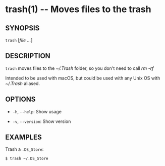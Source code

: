 #  trash(1) -- Moves files to the trash

## SYNOPSIS

`trash` [*file ...*]

## DESCRIPTION

`trash` moves files to the *~/.Trash* folder, so you don't need to call *rm -rf*

Intended to be used with macOS, but could be used with any Unix OS with *~/.Trash* aliased.

## OPTIONS

  * `-h`, `--help`:
    Show usage

  * `-v`, `--version`:
    Show version

## EXAMPLES

Trash a `.DS_Store`:

    $ trash ~/.DS_Store
